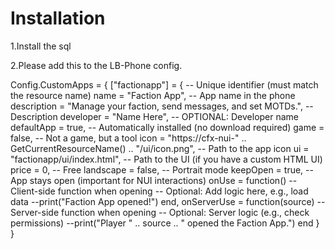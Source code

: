 # Installation

1.Install the sql

2.Please add this to the LB-Phone config.

Config.CustomApps = { ["factionapp"] = { -- Unique identifier (must match the resource name) name = "Faction App", -- App name in the phone description = "Manage your faction, send messages, and set MOTDs.", -- Description developer = "Name Here", -- OPTIONAL: Developer name defaultApp = true, -- Automatically installed (no download required) game = false, -- Not a game, but a tool icon = "https://cfx-nui-" .. GetCurrentResourceName() .. "/ui/icon.png", -- Path to the app icon ui = "factionapp/ui/index.html", -- Path to the UI (if you have a custom HTML UI) price = 0, -- Free landscape = false, -- Portrait mode keepOpen = true, -- App stays open (important for NUI interactions) onUse = function() -- Client-side function when opening -- Optional: Add logic here, e.g., load data --print("Faction App opened!") end, onServerUse = function(source) -- Server-side function when opening -- Optional: Server logic (e.g., check permissions) --print("Player " .. source .. " opened the Faction App.") end } }
